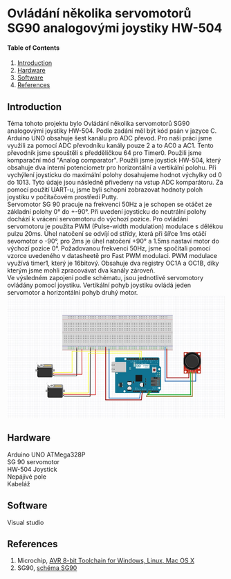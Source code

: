 
# Ovládání několika servomotorů SG90 analogovými joystiky HW-504

#### Table of Contents

1. [Introduction](#introduction)
2. [Hardware](#hardware)
3. [Software](#software)
4. [References](#references)


## Introduction
Téma tohoto projektu bylo Ovládání několika servomotorů SG90 analogovými joystiky HW-504. Podle zadání měl být kód psán v jazyce C. Arduino UNO obsahuje šest kanálu pro ADC převod. Pro naši práci jsme využili za pomocí ADC převodníku kanály pouze 2 a to AC0 a AC1. Tento převodník jsme spouštěli s předděličkou 64 pro Timer0. Použili jsme komparační mód "Analog comparator". Použili jsme joystick HW-504, který obsahuje dva interní potenciometr pro horizontální a vertikální polohu. Při vychýlení joysticku do maximální polohy dosahujeme hodnot výchylky od 0 do 1013. Tyto údaje jsou následně přivedeny na vstup ADC komparátoru. Za pomocí použití UART-u, jsme byli schopni zobrazovat hodnoty poloh joystiku v počítačovém prostředí Putty. <br/>
Servomotor SG 90 pracuje na frekvenci 50Hz a je schopen se otáčet ze základní polohy 0° do +-90°. Při uvedení joysticku do neutrální polohy dochází k vrácení servomotoru do výchozí pozice. Pro ovládání servomotoru je použita PWM (Pulse-width modulation) modulace s dělékou pulzu 20ms. Úhel natočení se odvíjí od střídy, která při šířce 1ms otáčí sevomotor o -90°, pro 2ms je úhel natočení +90° a 1.5ms nastaví motor do výchozí pozice 0°. Požadovanou frekvenci 50Hz, jsme spočítali pomocí vzorce uvedeného v datasheetě pro Fast PWM modulaci. PWM modulace využívá timer1, který je 16bitový. Obsahuje dva registry OC1A a OC1B, díky kterým jsme mohli zpracovávat dva kanály zároveň.  <br/>
Ve výsledném zapojení podle schématu, jsou jednotlivé servomotory ovládány pomocí joystiku. Vertikální pohyb joystiku ovládá jeden servomotor a horizontální pohyb druhý motor. <br/>
![Schéma zapojení](https://github.com/xmajnu00/Digital-electronics-2/blob/master/Untitled.jpg)

## Hardware

Arduino UNO ATMega328P <br/>
SG 90 servomotor <br/>
HW-504 Joystick <br/>
Nepájivé pole <br/>
Kabeláž 

## Software

Visual studio

## References

1. Microchip, [AVR 8-bit Toolchain for Windows, Linux, Mac OS X](https://www.microchip.com/mplab/avr-support/avr-and-arm-toolchains-c-compilers)
2. SG90, [schéma SG90](http://www.ee.ic.ac.uk/pcheung/teaching/DE1_EE/stores/sg90_datasheet.pdf)
